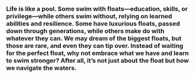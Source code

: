 ### Life is like a pool. Some swim with floats—education, skills, or privilege—while others swim without, relying on learned abilities and resilience. Some have luxurious floats, passed down through generations, while others make do with whatever they can. We may dream of the biggest floats, but those are rare, and even they can tip over. Instead of waiting for the perfect float, why not embrace what we have and learn to swim stronger? After all, it’s not just about the float but how we navigate the waters.

